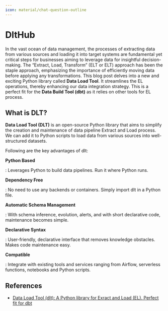 ```yaml
---
icon: material/chat-question-outline
---
```


# DltHub

In the vast ocean of data management, the processes of extracting data from various
sources and loading it into target systems are fundamental yet critical steps for
businesses aiming to leverage data for insightful decision-making.
The “Extract, Load, Transform” (ELT or ELT) approach has been the staple approach,
emphasizing the importance of efficiently moving data before applying any transformations.
This blog post delves into a new and exciting Python library called **Data Load Tool**.
It streamlines the EL operations, thereby enhancing our data integration strategy.
This is a perfect fit for the **Data Build Tool (dbt)** as it relies on other tools
for EL process.

## What is DLT?

**Data Load Tool (DLT)** is an open-source Python library that aims to simplify
the creation and maintenance of data pipeline Extract and Load process. We can add
it to Python scripts to load data from various sources into well-structured datasets.

Following are the key advantages of dlt:

**Python Based**

:   Leverages Python to build data pipelines. Run it where Python runs.

**Dependency Free**

:   No need to use any backends or containers. Simply import dlt in a Python file.

**Automatic Schema Management**

:   With schema inference, evolution, alerts, and with short declarative code,
    maintenance becomes simple.

**Declarative Syntax**

:   User-friendly, declarative interface that removes knowledge obstacles. Makes
    code maintenance easy.

**Compatible**

:   Integrate with existing tools and services ranging from Airflow, serverless
    functions, notebooks and Python scripts.

## References

- [Data Load Tool (dlt): A Python library for Exract and Load (EL). Perfect fit for dbt](https://blog.devgenius.io/data-load-tool-dlt-a-python-library-for-exract-and-load-el-perfect-fit-for-dbt-bf8de99e55ba)
